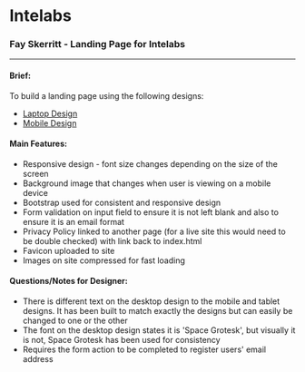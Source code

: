 # **Intelabs**

### **Fay Skerritt - Landing Page for Intelabs**
-------
#### Brief:
To build a landing page using the following designs:

- [Laptop Design](https://sketch.cloud/s/b8b002ae-80d2-4838-84bb-1c20446e427a)
- [Mobile Design](https://sketch.cloud/s/0a6381b5-e8e8-4773-b275-0cb274543b48)

#### Main Features:
- Responsive design - font size changes depending on the size of the screen
- Background image that changes when user is viewing on a mobile device
- Bootstrap used for consistent and responsive design
- Form validation on input field to ensure it is not left blank and also to ensure it is an email format
- Privacy Policy linked to another page (for a live site this would need to be double checked) with link back to index.html
- Favicon uploaded to site
- Images on site compressed for fast loading


#### Questions/Notes for Designer:
- There is different text on the desktop design to the mobile and tablet designs. It has been built to match exactly the designs but can easily be changed to one or the other
- The font on the desktop design states it is 'Space Grotesk', but visually it is not, Space Grotesk has been used for consistency
- Requires the form action to be completed to register users' email address
